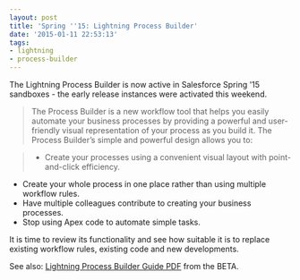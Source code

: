 ```yaml
---
layout: post
title: 'Spring ''15: Lightning Process Builder'
date: '2015-01-11 22:53:13'
tags:
- lightning
- process-builder
---
```


<!-- link[https://help.salesforce.com/HTViewHelpDoc?id=process_overview.htm] -->

The Lightning Process Builder is now active in Salesforce Spring '15 sandboxes - the early release instances were activated this weekend.

>The Process Builder is a new workflow tool that helps you easily automate your business processes by providing a powerful and user-friendly visual representation of your process as you build it. The Process Builder’s simple and powerful design allows you to:

> * Create your processes using a convenient visual layout with point-and-click efficiency.
* Create your whole process in one place rather than using multiple workflow rules.
* Have multiple colleagues contribute to creating your business processes.
* Stop using Apex code to automate simple tasks.

It is time to review its functionality and see how suitable it is to replace existing workflow rules, existing code and new developments.

See also: [Lightning Process Builder Guide PDF](https://help.salesforce.com/servlet/servlet.FileDownload?file=015300000035wMDAAY) from the BETA.